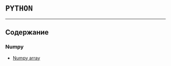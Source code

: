 # `PYTHON`
___
## Содержание
### Numpy
- [Numpy array](https://github.com/NazarovMichail/Lectures-notes-MIPT/blob/master/Python/Numpy%20Arrays.ipynb)
